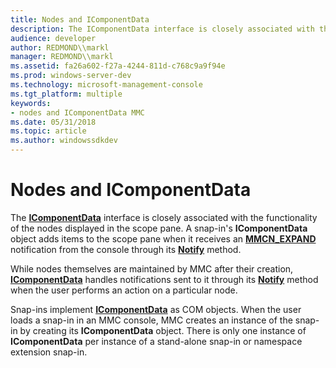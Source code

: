 ```yaml
---
title: Nodes and IComponentData
description: The IComponentData interface is closely associated with the functionality of the nodes displayed in the scope pane.
audience: developer
author: REDMOND\\markl
manager: REDMOND\\markl
ms.assetid: fa26a602-f27a-4244-811d-c768c9a9f94e
ms.prod: windows-server-dev
ms.technology: microsoft-management-console
ms.tgt_platform: multiple
keywords:
- nodes and IComponentData MMC
ms.date: 05/31/2018
ms.topic: article
ms.author: windowssdkdev
---
```


# Nodes and IComponentData

The [**IComponentData**](icomponentdata.md) interface is closely associated with the functionality of the nodes displayed in the scope pane. A snap-in's **IComponentData** object adds items to the scope pane when it receives an [**MMCN\_EXPAND**](mmcn-expand.md) notification from the console through its [**Notify**](icomponentdata-notify.md) method.

While nodes themselves are maintained by MMC after their creation, [**IComponentData**](icomponentdata.md) handles notifications sent to it through its [**Notify**](icomponentdata-notify.md) method when the user performs an action on a particular node.

Snap-ins implement [**IComponentData**](icomponentdata.md) as COM objects. When the user loads a snap-in in an MMC console, MMC creates an instance of the snap-in by creating its **IComponentData** object. There is only one instance of **IComponentData** per instance of a stand-alone snap-in or namespace extension snap-in.

 

 




